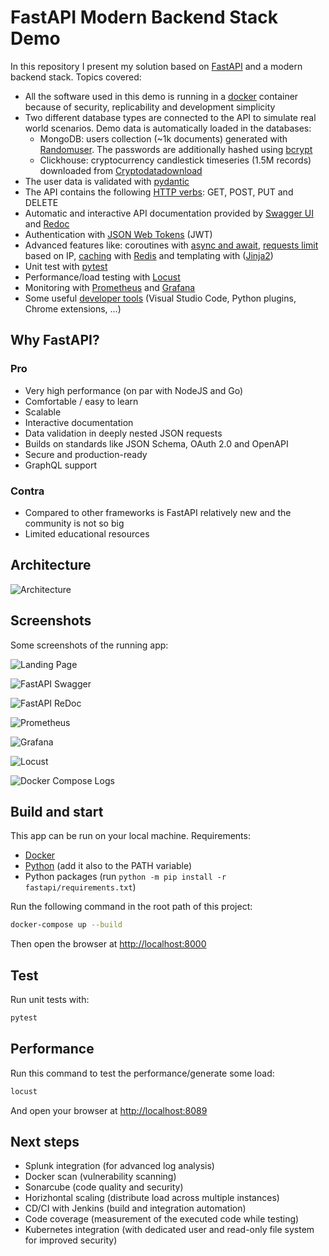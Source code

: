 # FastAPI Modern Backend Stack Demo

In this repository I present my solution based on [FastAPI](https://fastapi.tiangolo.com/) and a modern backend stack. Topics covered:

- All the software used in this demo is running in a [docker](https://www.docker.com/) container because of security, replicability and development simplicity
- Two different database types are connected to the API to simulate real world scenarios. Demo data is automatically loaded in the databases:
  - MongoDB: users collection (~1k documents) generated with [Randomuser](https://randomuser.me/). The passwords are additionally hashed using [bcrypt](https://en.wikipedia.org/wiki/Bcrypt)
  - Clickhouse: cryptocurrency candlestick timeseries (1.5M records) downloaded from [Cryptodatadownload](https://www.cryptodatadownload.com/)
- The user data is validated with [pydantic](https://pydantic-docs.helpmanual.io/)
- The API contains the following [HTTP verbs](https://developer.mozilla.org/en-US/docs/Web/HTTP/Methods): GET, POST, PUT and DELETE
- Automatic and interactive API documentation provided by [Swagger UI](https://swagger.io/tools/swagger-ui/) and [Redoc](https://redoc.ly/)
- Authentication with [JSON Web Tokens](https://jwt.io/) (JWT)
- Advanced features like: coroutines with [async and await](https://fastapi.tiangolo.com/async/), [requests limit](https://pypi.org/project/fastapi-limiter/) based on IP, [caching](https://pypi.org/project/fastapi-cache2/) with [Redis](https://redis.io/) and templating with ([Jinja2](https://jinja.palletsprojects.com/en/3.0.x/))
- Unit test with [pytest](https://docs.pytest.org/)
- Performance/load testing with [Locust](https://locust.io/)
- Monitoring with [Prometheus](https://github.com/trallnag/prometheus-fastapi-instrumentator) and [Grafana](https://grafana.com/)
- Some useful [developer tools](developer_tools.md) (Visual Studio Code, Python plugins, Chrome extensions, ...)

## Why FastAPI?

### Pro

- Very high performance (on par with NodeJS and Go)
- Comfortable / easy to learn
- Scalable
- Interactive documentation
- Data validation in deeply nested JSON requests
- Builds on standards like JSON Schema, OAuth 2.0 and OpenAPI
- Secure and production-ready
- GraphQL support

### Contra

- Compared to other frameworks is FastAPI relatively new and the community is not so big
- Limited educational resources

## Architecture

![Architecture](images/overview.png "Architecture")

## Screenshots

Some screenshots of the running app:

![Landing Page](images/landing_page.png "Landing Page")

![FastAPI Swagger](images/fastapi_swagger.png "FastAPI Swagger")

![FastAPI ReDoc](images/fastapi_redoc.png "FastAPI ReDoc")

![Prometheus](images/prometheus.png "Prometheus")

![Grafana](images/grafana.png "Grafana")

![Locust](images/locust.png "Locust")

![Docker Compose Logs](images/docker_compose_logs.png "LocDocker Compose Logsust")

## Build and start

This app can be run on your local machine. Requirements:

- [Docker](https://www.docker.com/)
- [Python](https://www.python.org/downloads/) (add it also to the PATH variable)
- Python packages (run `python -m pip install -r fastapi/requirements.txt`)

Run the following command in the root path of this project:

```bash
docker-compose up --build
```

Then open the browser at [http://localhost:8000](http://localhost:8000)

## Test

Run unit tests with:

```bash
pytest
```

## Performance

Run this command to test the performance/generate some load:

```bash
locust
```

And open your browser at [http://localhost:8089](http://localhost:8089)

## Next steps

- Splunk integration (for advanced log analysis)
- Docker scan (vulnerability scanning)
- Sonarcube (code quality and security)
- Horizhontal scaling (distribute load across multiple instances)
- CD/CI with Jenkins (build and integration automation)
- Code coverage (measurement of the executed code while testing)
- Kubernetes integration (with dedicated user and read-only file system for improved security)
